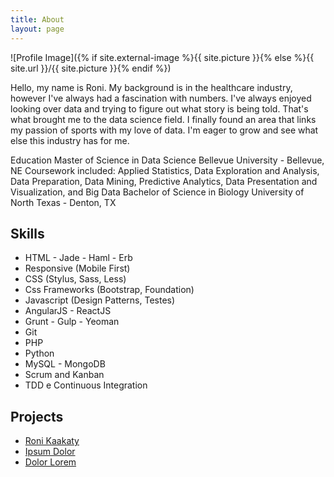 ```yaml
---
title: About
layout: page
---
```

![Profile Image]({% if site.external-image %}{{ site.picture }}{% else %}{{ site.url }}/{{ site.picture }}{% endif %})

<p>Hello, my name is Roni. My background is in the healthcare industry, however I've always had a fascination with numbers. I've always enjoyed looking over data and trying to figure out what story is being told. That's what brought me to the data science field. I finally found an area that links my passion of sports with my love of data. I'm eager to grow and see what else this industry has for me. </p>

<p>Education
Master of Science in Data Science
Bellevue University - Bellevue, NE
Coursework included: Applied Statistics, Data Exploration and Analysis, Data Preparation, Data Mining, Predictive Analytics, Data Presentation and Visualization, and Big Data
Bachelor of Science in Biology
University of North Texas - Denton, TX</p>

<h2>Skills</h2>

<ul class="skill-list">
	<li>HTML - Jade - Haml - Erb</li>
	<li>Responsive (Mobile First)</li>
	<li>CSS (Stylus, Sass, Less)</li>
	<li>Css Frameworks (Bootstrap, Foundation)</li>
	<li>Javascript (Design Patterns, Testes)</li>
	<li>AngularJS - ReactJS</li>
	<li>Grunt - Gulp - Yeoman</li>
	<li>Git</li>
	<li>PHP</li>
	<li>Python</li>
	<li>MySQL - MongoDB</li>
	<li>Scrum and Kanban</li>
	<li>TDD e Continuous Integration</li>
</ul>

<h2>Projects</h2>

<ul>
	<li><a href="https://github.com/">Roni Kaakaty</a></li>
	<li><a href="https://github.com/">Ipsum Dolor</a></li>
	<li><a href="https://github.com/">Dolor Lorem</a></li>
</ul>
